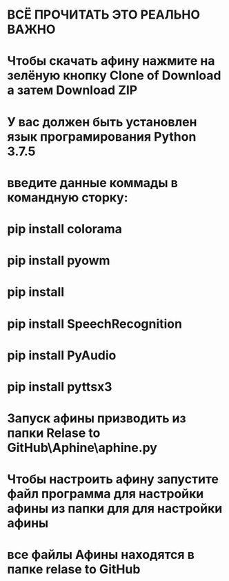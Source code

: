 # ВСЁ ПРОЧИТАТЬ ЭТО РЕАЛЬНО ВАЖНО
# Чтобы скачать афину нажмите на зелёную кнопку Clone of Download а затем Download ZIP
# У вас должен быть установлен язык програмирования Python 3.7.5
# введите данные коммады в командную сторку: 
# pip install colorama 
# pip install pyowm 
# pip install 
# pip install SpeechRecognition 
# pip install PyAudio 
# pip install pyttsx3
# Запуск афины призводить из папки Relase to GitHub\Aphine\aphine.py
# Чтобы настроить афину запустите файл программа для настройки афины из папки для для настройки афины 
# все файлы Афины находятся в папке relase to GitHub 
